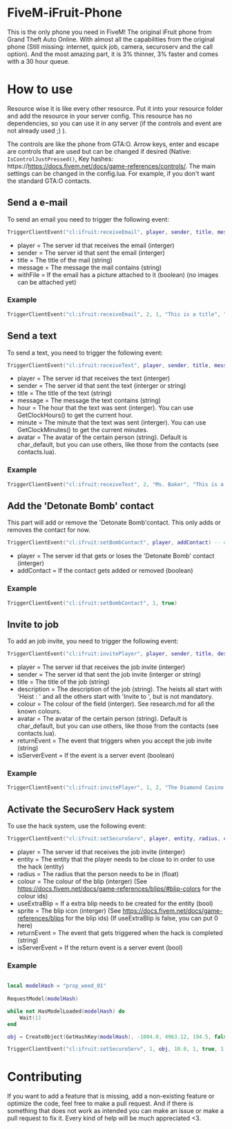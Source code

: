 # FiveM-iFruit-Phone

This is the only phone you need in FiveM! The original iFruit phone from Grand Theft Auto Online. With almost all the capabilities from the original phone (Still missing: internet, quick job, camera, securoserv and the call option). And the most amazing part, it is 3% thinner, 3% faster and comes with a 30 hour queue.

# How to use

Resource wise it is like every other resource. Put it into your resource folder and add the resource in your server config. This resource has no dependencies, so you can use it in any server (if the controls and event are not already used ;) ).

The controls are like the phone from GTA:O. Arrow keys, enter and escape are controls that are used but can be changed if desired (Native: `IsControlJustPressed()`, Key hashes: https://https://docs.fivem.net/docs/game-references/controls/. 
The main settings can be changed in the config.lua. For example, if you don't want the standard GTA:O contacts.

## Send a e-mail

To send an email you need to trigger the following event:

```lua
TriggerClientEvent("cl:ifruit:receiveEmail", player, sender, title, message, withFile) -- or TriggerEvent if you are triggering it client-sided (remove the player parameter)
``` 

- player = The server id that receives the email (interger)
- sender = The server id that sent the email (interger)
- title = The title of the mail (string)
- message = The message the mail contains (string)
- withFile = If the email has a picture attached to it (boolean) (no images can be attached yet)

### Example

```lua
TriggerClientEvent("cl:ifruit:receiveEmail", 2, 1, "This is a title", "This is the message", false)
``` 

## Send a text 

To send a text, you need to trigger the following event:

```lua
TriggerClientEvent("cl:ifruit:receiveText", player, sender, title, message, hour, minute, avatar) -- or TriggerEvent if you are triggering it client-sided (remove the player parameter)
```

- player = The server id that receives the text (interger)
- sender = The server id that sent the text (interger or string)
- title = The title of the text (string)
- message = The message the text contains (string)
- hour = The hour that the text was sent (interger). You can use GetClockHours() to get the current hour.
- minute = The minute that the text was sent (interger). You can use GetClockMinutes() to get the current minutes.
- avatar = The avatar of the certain person (string). Default is char_default, but you can use others, like those from the contacts (see contacts.lua).

### Example

```lua
TriggerClientEvent("cl:ifruit:receiveText", 2, "Ms. Baker", "This is a title", "This is a message", GetClockHours(), GetClockMinutes(), "char_casino_manager")
```

## Add the 'Detonate Bomb' contact

This part will add or remove the 'Detonate Bomb'contact. This only adds or removes the contact for now. 

```lua
TriggerClientEvent("cl:ifruit:setBombContact", player, addContact) -- or TriggerEvent if you are triggering it client-sided (remove the player parameter)
```

- player = The server id that gets or loses the 'Detonate Bomb' contact (interger)
- addContact = If the contact gets added or removed (boolean)

### Example

```lua
TriggerClientEvent("cl:ifruit:setBombContact", 1, true)
```

## Invite to job 

To add an job invite, you need to trigger the following event: 

```lua
TriggerClientEvent("cl:ifruit:invitePlayer", player, sender, title, description, colour, avatar, returnEvent, isServerEvent) -- or TriggerEvent if you are triggering it client-sided (remove the player parameter)
```

- player = The server id that receives the job invite (interger)
- sender = The server id that sent the job invite (interger or string)
- title = The title of the job (string)
- description = The description of the job (string). The heists all start with 'Heist : ' and all the others start with 'Invite to ', but is not mandatory.
- colour = The colour of the field (interger). See research.md for all the known colours.
- avatar = The avatar of the certain person (string). Default is char_default, but you can use others, like those from the contacts (see contacts.lua).
- returnEvent = The event that triggers when you accept the job invite (string)
- isServerEvent = If the event is a server event (boolean)

### Example

```lua
TriggerClientEvent("cl:ifruit:invitePlayer", 1, 2, "The Diamond Casino Heist", " Heist : Diamond Casino Heist", 1, "char_lester", "myClientEvent", false)
```

## Activate the SecuroServ Hack system

To use the hack system, use the following event:

```lua
TriggerClientEvent("cl:ifruit:setSecuroServ", player, entity, radius, colour, useExtraBlip, sprite, returnEvent, isServerEvent) -- or TriggerEvent if you are triggering it client-sided (remove the player parameter)
```

- player = The server id that receives the job invite (interger)
- entity = The entity that the player needs to be close to in order to use the hack (entity)
- radius = The radius that the person needs to be in (float)
- colour = The colour of the blip (interger) (See https://docs.fivem.net/docs/game-references/blips/#blip-colors for the colour ids)
- useExtraBlip = If a extra blip needs to be created for the entity (bool)
- sprite = The blip icon (interger) (See https://docs.fivem.net/docs/game-references/blips for the blip ids) (If useExtraBlip is false, you can put 0 here)
- returnEvent = The event that gets triggered when the hack is completed (string)
- isServerEvent = If the return event is a server event (bool)

### Example

```lua

local modelHash = "prop_weed_01"
    
RequestModel(modelHash)

while not HasModelLoaded(modelHash) do
    Wait(1)
end

obj = CreateObject(GetHashKey(modelHash), -1004.0, 4963.12, 194.5, false, false, false) -- Weed plant at the cult fort

TriggerClientEvent("cl:ifruit:setSecuroServ", 1, obj, 10.0, 1, true, 1, "myServerEvent", true)
```

# Contributing

If you want to add a feature that is missing, add a non-existing feature or optimize the code, feel free to make a pull request. And if there is something that does not work as intended you can make an issue or make a pull request to fix it. Every kind of help will be much appreciated <3.
